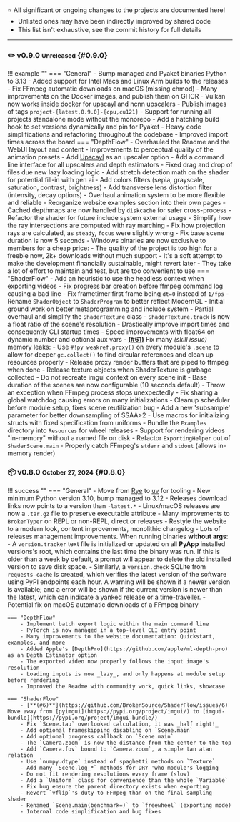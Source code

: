 <style>
    ul {margin-top:    2px !important;}
    li {margin-bottom: 2px !important;}
    p  {margin-bottom: 2px !important;}
</style>

⭐️ All significant or ongoing changes to the projects are documented here!

- Unlisted ones may have been indirectly improved by shared code
- This list isn't exhaustive, see the commit history for full details

<hr>

### ✏️ v0.9.0 <small>Unreleased</small> {#0.9.0}

!!! example ""
    === "General"
        - Bump managed and Pyaket binaries Python to 3.13
        - Added support for Intel Macs and Linux Arm builds to the releases
        - Fix FFmpeg automatic downloads on macOS (missing chmod)
        - Many improvements on the Docker images, and publish them on GHCR
            - Vulkan now works inside docker for upscayl and ncnn upscalers
            - Publish images of tags `project-{latest,0.9.0}-{cpu,cu121}`
        - Support for running all projects standalone mode without the monorepo
        - Add a hatchling build hook to set versions dynamically and pin for Pyaket
        - Heavy code simplifications and refactoring throughout the codebase
        - Improved import times across the board
    === "DepthFlow"
        - Overhauled the Readme and the WebUI layout and content
        - Improvements to perceptual quality of the animation presets
        - Add [Upscayl](https://github.com/upscayl/upscayl) as an upscaler option
        - Add a command line interface for all upscalers and depth estimators
        - Fixed drag and drop of files due new lazy loading logic
        - Add stretch detection math on the shader for potential fill-in with gen ai
        - Add colors filters (sepia, grayscale, saturation, contrast, brightness)
        - Add transverse lens distortion filter (intensity, decay options)
        - Overhaul animation system to be more flexible and reliable
        - Reorganize website examples section into their own pages
        - Cached depthmaps are now handled by `diskcache` for safer cross-process
        - Refactor the shader for future include system external usage
        - Simplify how the ray intersections are computed with ray marching
        - Fix how projection rays are calculated, as `steady`, `focus` were slightly wrong
        - Fix base scene duration is now 5 seconds
        - Windows binaries are now exclusive to members for a cheap price:
            - The quality of the project is too high for a freebie now, 2k+ downloads without much support
            - It's a soft attempt to make the development financially sustainable, might revert later
            - They take a lot of effort to maintain and test, but are too convenient to use
    === "ShaderFlow"
        - Add an heuristic to use the headless context when exporting videos
        - Fix progress bar creation before ffmpeg command log causing a bad line
        - Fix frametimer first frame being `dt=0` instead of `1/fps`
        - Rename `ShaderObject` to `ShaderProgram` to better reflect ModernGL
        - Initial ground work on better metaprogramming and include system
        - Partial overhaul and simplify the `ShaderTexture` class
        - `ShaderTexture.track` is now a float ratio of the scene's resolution
        - Drastically improve import times and consequently CLI startup times
        - Speed improvements with float64 on dynamic number and optional aux vars
        - [**(#61)**](https://github.com/BrokenSource/DepthFlow/issues/61)  Fix many _(skill issue)_ memory leaks:
            - Use `#!py weakref.proxy()` on every module's `.scene` to allow for deeper `gc.collect()` to find circular references and clean up resources properly
            - Release proxy render buffers that are piped to ffmpeg when done
            - Release texture objects when ShaderTexture is garbage collected
            - Do not recreate imgui context on every scene init
        - Base duration of the scenes are now configurable (10 seconds default)
        - Throw an exception when FFmpeg process stops unexpectedly
        - Fix sharing a global watchdog causing errors on many initializations
        - Cleanup scheduler before module setup, fixes scene reutilization bug
        - Add a new 'subsample' parameter for better downsampling of SSAA>2
        - Use macros for initializing structs with fixed specification from uniforms
        - Bundle the `Examples` directory into `Resources` for wheel releases
        - Support for rendering videos "in-memory" without a named file on disk
        - Refactor `ExportingHelper` out of `ShaderScene.main`
        - Properly catch FFmpeg's `stderr` and `stdout` (allows in-memory render)

<!------------------------------------------------------------------------------------------------->

### 📦 v0.8.0 <small>October 27, 2024</small> {#0.8.0}

!!! success ""
    === "General"
        - Move from [Rye](https://rye.astral.sh/) to [uv](https://astral.sh/) for tooling
        - New minimum Python version 3.10, bump managed to 3.12
        - Releases download links now points to a version than `-latest.*`
        - Linux/macOS releases are now a `.tar.gz` file to preserve executable attribute
        - Many improvements to `BrokenTyper` on REPL or non-REPL, direct or releases
        - Restyle the website to a modern look, content improvements, monolithic changelog
        - Lots of releases management improvements. When running binaries **without args**:
            - A `version.tracker` text file is initialized or updated on all **PyApp** installed versions's root, which contains the last time the binary was run. If this is older than a week by default, a prompt will appear to delete the old installed version to save disk space.
            - Similarly, a `version.check` SQLite from `requests-cache` is created, which verifies the latest version of the software using PyPI endpoints each hour. A warning will be shown if a newer version is available; and a error will be shown if the current version is newer than the latest, which can indicate a yanked release or a time-traveller.
        - Potential fix on macOS automatic downloads of a FFmpeg binary

    === "DepthFlow"
        - Implement batch export logic within the main command line
        - PyTorch is now managed in a top-level CLI entry point
        - Many improvements to the website documentation: Quickstart, examples, and more
        - Added Apple's [DepthPro](https://github.com/apple/ml-depth-pro) as an Depth Estimator option
        - The exported video now properly follows the input image's resolution
        - Loading inputs is now _lazy_, and only happens at module setup before rendering
        - Improved the Readme with community work, quick links, showcase

    === "ShaderFlow"
        - [**(#6)**](https://github.com/BrokenSource/ShaderFlow/issues/6) Move away from [pyimgui](https://pypi.org/project/imgui/) to [imgui-bundle](https://pypi.org/project/imgui-bundle/)
        - Fix `Scene.tau` overlooked calculation, it was _half right!_
        - Add optional frameskipping disabling on `Scene.main`
        - Add optional progress callback on `Scene.main`
        - The `Camera.zoom` is now the distance from the center to the top
        - Add `Camera.fov` bound to `Camera.zoom`, a simple tan atan relation
        - Use `numpy.dtype` instead of spaghetti methods on `Texture`
        - Add many `Scene.log_*` methods for DRY 'who module's logging
        - Do not fit rendering resolutions every frame (slow)
        - Add a `Uniform` class for convenience than the whole `Variable`
        - Fix bug ensure the parent directory exists when exporting
        - Revert `vflip`'s duty to FFmpeg than on the final sampling shader
        - Renamed `Scene.main(benchmark=)` to `freewheel` (exporting mode)
        - Internal code simplification and bug fixes

<!------------------------------------------------------------------------------------------------->

</div>
